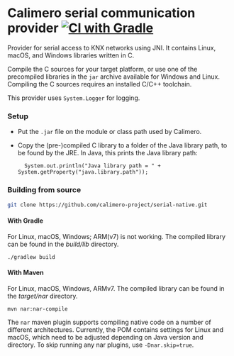 Calimero serial communication provider [![CI with Gradle](https://github.com/calimero-project/serial-native/actions/workflows/gradle.yml/badge.svg)](https://github.com/calimero-project/serial-native/actions/workflows/gradle.yml)
=====

Provider for serial access to KNX networks using JNI. It contains Linux, macOS, and Windows libraries written in C.

Compile the C sources for your target platform, or use one of the precompiled libraries in the 
`jar` archive available for Windows and Linux. Compiling the C sources requires an installed C/C++ toolchain.

This provider uses `System.Logger` for logging.

### Setup

* Put the `.jar` file on the module or class path used by Calimero.

* Copy the (pre-)compiled C library to a folder of the Java library path, to be found by the JRE.
In Java, this prints the Java library path:

        System.out.println("Java library path = " + System.getProperty("java.library.path"));


### Building from source 
~~~ sh
git clone https://github.com/calimero-project/serial-native.git
~~~

#### With Gradle 
For Linux, macOS, Windows; ARM(v7) is not working. The compiled library can be found in the _build/lib_ directory.

    ./gradlew build

#### With Maven
For Linux, macOS, Windows, ARMv7. The compiled library can be found in the _target/nar_ directory.

    mvn nar:nar-compile

The `nar` maven plugin supports compiling native code on a number of different architectures. Currently, the POM contains settings for Linux and macOS, which need to be adjusted depending on Java version and directory. To skip running any nar plugins, use `-Dnar.skip=true`.

